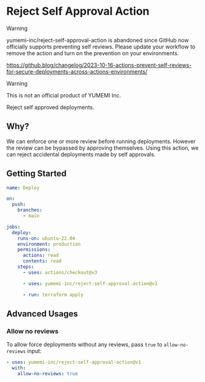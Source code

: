 # Reject Self Approval Action

> [!WARNING]
> yumemi-inc/reject-self-approval-action is abandoned since GitHub now officially supports preventing self reviews.
> Please update your workflow to remove the action and turn on the prevention on your environments.
> 
> https://github.blog/changelog/2023-10-16-actions-prevent-self-reviews-for-secure-deployments-across-actions-environments/

> [!WARNING]
> This is not an official product of YUMEMI Inc.

Reject self approved deployments.


## Why?

We can enforce one or more review before running deployments. However the review can be bypassed by approving themselves.
Using this action, we can reject accidental deployments made by self approvals.


## Getting Started

```yaml
name: Deploy

on:
  push:
    branches:
      - main

jobs:
  deploy:
    runs-on: ubuntu-22.04
    environment: production
    permissions:
      actions: read
      contents: read
    steps:
      - uses: actions/checkout@v3

      - uses: yumemi-inc/reject-self-approval-action@v1

      - run: terraform apply
```


## Advanced Usages

### Allow no reviews

To allow force deployments without any reviews, pass `true` to `allow-no-reviews` input:

```yaml
- uses: yumemi-inc/reject-self-approval-action@v1
  with:
    allow-no-reviews: true
```
